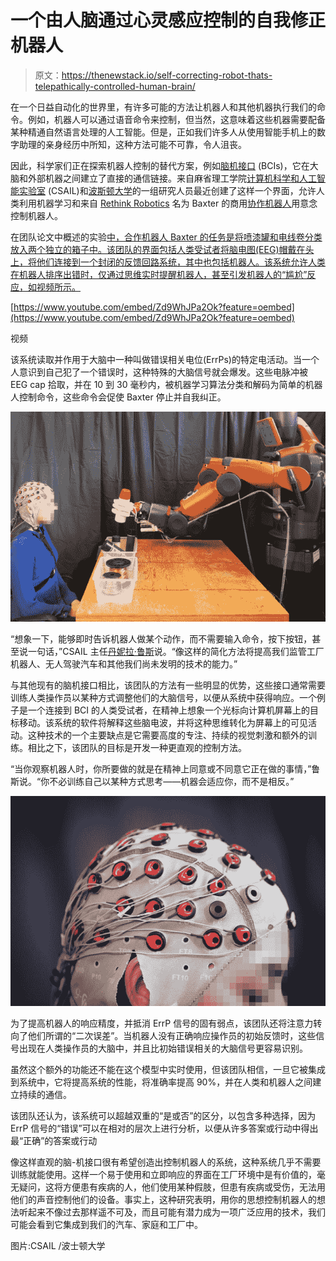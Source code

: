 # 一个由人脑通过心灵感应控制的自我修正机器人

> 原文：<https://thenewstack.io/self-correcting-robot-thats-telepathically-controlled-human-brain/>

在一个日益自动化的世界里，有许多可能的方法让机器人和其他机器执行我们的命令。例如，机器人可以通过语音命令来控制，但当然，这意味着这些机器需要配备某种精通自然语言处理的人工智能。但是，正如我们许多人从使用智能手机上的数字助理的亲身经历中所知，这种方法可能不可靠，令人沮丧。

因此，科学家们正在探索机器人控制的替代方案，例如[脑机接口](https://thenewstack.io/control-robotic-arm-mind-using-machine-learning/) (BCIs)，它在大脑和外部机器之间建立了直接的通信链接。来自麻省理工学院[计算机科学和人工智能实验室](https://www.csail.mit.edu/) (CSAIL)和[波斯顿大学](http://www.bu.edu/)的一组研究人员最近创建了这样一个界面，允许人类利用机器学习和来自 [Rethink Robotics](http://www.rethinkrobotics.com/) 名为 Baxter 的商用[协作机器人](https://thenewstack.io/collaborative-robots-will-help-human-workers-not-replace/)用意念控制机器人。

在团队论文中概述的实验[中，合作机器人 Baxter 的任务是将喷漆罐和电线卷分类放入两个独立的箱子中。该团队的界面包括人类受试者将脑电图(EEG)帽戴在头上，将他们连接到一个封闭的反馈回路系统，其中也包括机器人。该系统允许人类在机器人排序出错时，仅通过思维实时提醒机器人，甚至引发机器人的“尴尬”反应，如视频所示。](https://groups.csail.mit.edu/drl/wiki/images/e/ec/Correcting_Robot_Mistakes_in_Real_Time_Using_EEG_Signals.pdf)

[https://www.youtube.com/embed/Zd9WhJPa2Ok?feature=oembed](https://www.youtube.com/embed/Zd9WhJPa2Ok?feature=oembed)

视频

该系统读取并作用于大脑中一种叫做错误相关电位(ErrPs)的特定电活动。当一个人意识到自己犯了一个错误时，这种特殊的大脑信号就会爆发。这些电脉冲被 EEG cap 拾取，并在 10 到 30 毫秒内，被机器学习算法分类和解码为简单的机器人控制命令，这些命令会促使 Baxter 停止并自我纠正。

![](img/e9f173c28e48b12550468530be3eae22.png)

“想象一下，能够即时告诉机器人做某个动作，而不需要输入命令，按下按钮，甚至说一句话，”CSAIL 主任[丹妮拉·鲁斯](https://www.csail.mit.edu/user/876)说。“像这样的简化方法将提高我们监管工厂机器人、无人驾驶汽车和其他我们尚未发明的技术的能力。”

与其他现有的脑机接口相比，该团队的方法有一些明显的优势，这些接口通常需要训练人类操作员以某种方式调整他们的大脑信号，以便从系统中获得响应。一个例子是一个连接到 BCI 的人类受试者，在精神上想象一个光标向计算机屏幕上的目标移动。该系统的软件将解释这些脑电波，并将这种思维转化为屏幕上的可见活动。这种技术的一个主要缺点是它需要高度的专注、持续的视觉刺激和额外的训练。相比之下，该团队的目标是开发一种更直观的控制方法。

“当你观察机器人时，你所要做的就是在精神上同意或不同意它正在做的事情，”鲁斯说。“你不必训练自己以某种方式思考——机器会适应你，而不是相反。”

![](img/f27079e3e0ecfcef9cbc6bbfd2c33dbc.png)

为了提高机器人的响应精度，并抵消 ErrP 信号的固有弱点，该团队还将注意力转向了他们所谓的“二次误差”。当机器人没有正确响应操作员的初始反馈时，这些信号出现在人类操作员的大脑中，并且比初始错误相关的大脑信号更容易识别。

虽然这个额外的功能还不能在这个模型中实时使用，但该团队相信，一旦它被集成到系统中，它将提高系统的性能，将准确率提高 90%，并在人类和机器人之间建立持续的通信。

该团队还认为，该系统可以超越双重的“是或否”的区分，以包含多种选择，因为 ErrP 信号的“错误”可以在相对的层次上进行分析，以便从许多答案或行动中得出最“正确”的答案或行动

像这样直观的脑-机接口很有希望创造出控制机器人的系统，这种系统几乎不需要训练就能使用。这样一个易于使用和立即响应的界面在工厂环境中是有价值的，毫无疑问，这将方便患有疾病的人，他们使用某种假肢，但患有疾病或受伤，无法用他们的声音控制他们的设备。事实上，这种研究表明，用你的思想控制机器人的想法听起来不像过去那样遥不可及，而且可能有潜力成为一项广泛应用的技术，我们可能会看到它集成到我们的汽车、家庭和工厂中。

图片:CSAIL /波士顿大学

<svg xmlns:xlink="http://www.w3.org/1999/xlink" viewBox="0 0 68 31" version="1.1"><title>Group</title> <desc>Created with Sketch.</desc></svg>